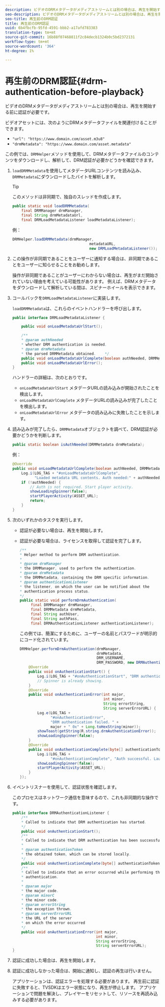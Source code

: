 ```yaml
---
description: ビデオのDRMメタデータがメディアストリームとは別の場合は、再生を開始する前に認証が必要です。
seo-description: ビデオのDRMメタデータがメディアストリームとは別の場合は、再生を開始する前に認証が必要です。
seo-title: 再生前のDRM認証
title: 再生前のDRM認証
uuid: 6b4fbcfb-95fd-4591-bbb2-a17afd783383
translation-type: tm+mt
source-git-commit: 16b88f07468811f2c84decb1324b0c5bd2372131
workflow-type: tm+mt
source-wordcount: '364'
ht-degree: 1%

---
```



# 再生前のDRM認証{#drm-authentication-before-playback}

ビデオのDRMメタデータがメディアストリームとは別の場合は、再生を開始する前に認証が必要です。

ビデオアセットには、次のようにDRMメタデータファイルを関連付けることができます。

* `"url": "https://www.domain.com/asset.m3u8"`
* `"drmMetadata": "https://www.domain.com/asset.metadata"`

この例では、`DRMHelper`メソッドを使用して、DRMメタデータファイルのコンテンツをダウンロードし、解析して、DRM認証が必要かどうかを確認できます。

1. `loadDRMMetadata`を使用してメタデータURLコンテンツを読み込み、`DRMMetadata`にダウンロードしたバイトを解析します。

   >[!TIP]
   >
   >このメソッドは非同期で、独自のスレッドを作成します。

   ```java
   public static void loadDRMMetadata( 
       final DRMManager drmManager, 
       final String drmMetadataUrl,  
       final DRMLoadMetadataListener loadMetadataListener); 
   ```

   例：

   ```java
   DRMHelper.loadDRMMetadata(drmManager,  
                                      metadataURL,  
                                      new DRMLoadMetadataListener());
   ```

1. この操作が非同期であることをユーザーに通知する場合は、非同期であることをユーザーに知らせることをお勧めします。

   操作が非同期であることがユーザーにわからない場合は、再生がまだ開始されていない理由を考えている可能性があります。 例えば、DRMメタデータをダウンロードして解析している間は、スピナーホイールを表示できます。

1. コールバックを`DRMLoadMetadataListener`に実装します。

   `loadDRMMetadata`は、これらのイベントハンドラーを呼び出します。

   ```java
   public interface DRMLoadMetadataListener { 
   
       public void onLoadMetadataUrlStart(); 
   
       /** 
       * @param authNeeded 
       * whether DRM authentication is needed. 
       * @param drmMetadata 
       * the parsed DRMMetadata obtained.    */ 
       public void onLoadMetadataUrlComplete(boolean authNeeded, DRMMetadata drmMetadata); 
       public void onLoadMetadataUrlError(); 
   } 
   ```

   ハンドラーの詳細は、次のとおりです。

   * `onLoadMetadataUrlStart` メタデータURLの読み込みが開始されたことを検出します。
   * `onLoadMetadataUrlComplete` メタデータURLの読み込みが完了したことを検出します。
   * `onLoadMetadataUrlError` メタデータの読み込みに失敗したことを示します。

1. 読み込みが完了したら、`DRMMetadata`オブジェクトを調べて、DRM認証が必要かどうかを判断します。

   ```java
   public static boolean isAuthNeeded(DRMMetadata drmMetadata);
   ```

   例：

   ```java
   @Override 
   public void onLoadMetadataUrlComplete(boolean authNeeded, DRMMetadata drmMetadata) {  
       Log.i(LOG_TAG + "#onLoadMetadataUrlComplete",  
             "Loaded metadata URL contents. Auth needed:" + authNeeded + "."); 
       if (!authNeeded) { 
           // Auth is not required. Start player activity.     
           showLoadingSpinner(false);     
           startPlayerActivity(ASSET_URL); 
           return; 
       } 
   } 
   ```

1. 次のいずれかのタスクを実行します。

   * 認証が必要ない場合は、再生を開始します。
   * 認証が必要な場合は、ライセンスを取得して認証を完了します。

      ```java
      /** 
      * Helper method to perform DRM authentication. 
      * 
      * @param drmManager 
      * the DRMManager, used to perform the authentication. 
      * @param drmMetadata 
      * the DRMMetadata, containing the DRM specific information. 
      * @param authenticationListener 
      * the listener, on which the user can be notified about the 
      * authentication process status. 
      */ 
      public static void performDrmAuthentication( 
           final DRMManager drmManager,  
           final DRMMetadata drmMetadata, 
           final String authUser,  
           final String authPass,  
           final DRMAuthenticationListener authenticationListener);
      ```

      この例では、簡潔にするために、ユーザーの名前とパスワードが明示的にコード化されています。

      ```java
      DRMHelper.performDrmAuthentication(drmManager,  
                                         drmMetadata,  
                                         DRM_USERNAME,  
                                         DRM_PASSWORD, new DRMAuthenticationListener() { 
          @Override 
          public void onAuthenticationStart() { 
              Log.i(LOG_TAG + "#onAuthenticationStart", "DRM authentication started."); 
              // Spinner is already showing. 
          } 
          @Override 
          public void onAuthenticationError(int major,  
                                            int minor,  
                                            String errorString,  
                                            String serverErrorURL) { 
              Log.e(LOG_TAG +  
                    "#onAuthenticationError",  
                    "DRM authentication failed. " +  
                    major + " 0x" + Long.toHexString(minor)); 
              showToast(getString(R.string.drmAuthenticationError));   
              showLoadingSpinner(false); 
          } 
          @Override 
          public void onAuthenticationComplete(byte[] authenticationToken) { 
              Log.i(LOG_TAG +  
                    "#onAuthenticationComplete", "Auth successful. Launching content."); 
              showLoadingSpinner(false); 
              startPlayerActivity(ASSET_URL); 
          } 
      }); 
      ```

1. イベントリスナーを使用して、認証状態を確認します。

   このプロセスはネットワーク通信を意味するので、これも非同期的な操作です。

   ```java
   public interface DRMAuthenticationListener { 
       /** 
       * Called to indicate that DRM authentication has started. 
       */ 
       public void onAuthenticationStart(); 
       /** 
       * Called to indicate that DRM authentication has been successful. 
       * 
       * @param authenticationToken 
       * the obtained token, which can be stored locally. 
       */ 
       public void onAuthenticationComplete(byte[] authenticationToken); 
       /** 
       * Called to indicate that an error occurred while performing the DRM 
       * authentication. 
       * 
       * @param major 
       * the major code. 
       * @param minorC 
       * the minor code. 
       * @param errorString 
       * the exception thrown. 
       * @param serverErrorURL 
       * the URL of the server  
       * on which the error occurred 
       */ 
       public void onAuthenticationError(int major,  
                                         int minor,  
                                         String errorString,  
                                         String serverErrorURL); 
   } 
   ```

1. 認証に成功した場合は、再生を開始します。
1. 認証に成功しなかった場合は、開始に通知し、認証の再生は行いません。

   アプリケーションは、認証エラーを処理する必要があります。 再生前に認証に失敗すると、TVSDKはエラー状態になり、再生が停止します。 アプリケーションで問題を解決し、プレイヤーをリセットして、リソースを再読み込みする必要があります。
